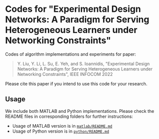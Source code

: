 # Codes for "Experimental Design Networks: A Paradigm for Serving Heterogeneous Learners under Networking Constraints"
Codes of algorithm implementations and experiments for paper:
> Y. Liu, Y. Li, L. Su, E. Yeh, and S. Ioannidis, "Experimental Design Networks: A Paradigm for Serving Heterogeneous  Learners under Networking Constraints", IEEE INFOCOM 2022

Please cite this paper if you intend to use this code for your research.

## Usage
We include both MATLAB and Python implementations. Please check the README files in corresponding folders for further instructions:
* Usage of MATLAB version is in [``matlab/README.md``](matlab/README.md)
* Usage of Python version is in [``python/README.md``](python/README.md)
